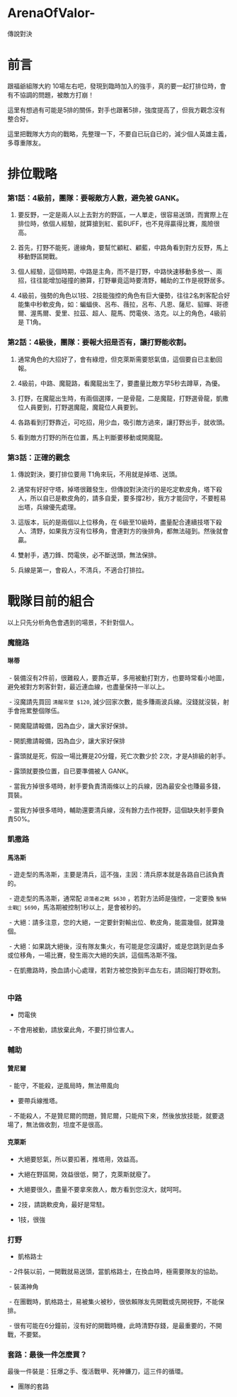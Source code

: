 # ArenaOfValor-
傳說對決

# 前言

跟福爺組隊大約 10場左右吧，發現到臨時加入的強手，真的要一起打排位時，會有不協調的問題，被敵方打崩！

這里有想過有可能是5排的關係，對手也跟著5排，強度提高了，但我方觀念沒有整合好。

這里把戰隊大方向的戰略，先整理一下，不要自已玩自已的，減少個人英雄主義，多尊重隊友。

# 排位戰略

### 第1話：4級前，團隊：要報敵方人數，避免被 GANK。

01. 要反野，一定是兩人以上去對方的野區，一人單走，很容易送頭，而實際上在排位時，依個人經驗，就算搶到紅、藍BUFF，也不見得贏得比賽，風險很高。

02. 首先，打野不能死，邊線角，要幫忙顧紅、顧藍，中路角看到對方反野，馬上移動野區開戰。

03. 個人經驗，這個時期，中路是主角，而不是打野，中路快速移動多放一、兩招，往往能增加碰撞的勝算，打野畢竟這時要清野，輔助的工作是視野居多。

04. 4級前，強勢的角色以1技、2技能強控的角色有巨大優勢，往往2名刺客配合好能集中秒軟皮角，如：蝙蝠俠、呂布、薇拉，呂布、凡恩、薩尼、貂蟬、哥德爾、渥馬爾、愛里、拉茲、超人、龍馬、閃電俠、洛克。以上的角色，4級前是 T1角。


### 第2話：4級後，團隊：要報大招是否有，讓打野能收割。

01. 通常角色的大招好了，會有綠燈，但克萊斯需要怒氣值，這個要自已主動回報。

02. 4級前，中路、魔龍路，看魔龍出生了，要盡量比敵方早5秒去蹲草，為優。

03. 打野，在魔龍出生時，有兩個選擇，一是骨龍，二是魔龍，打野選骨龍，凱撒位人員要到，打野選魔龍，魔龍位人員要到。

04. 各路看到打野靠近，可吃招，用少血，吸引敵方過來，讓打野出手，就收頭。

05. 看到敵方打野的所在位置，馬上判斷要移動或開魔龍。

### 第3話：正確的觀念

01. 傳說對決，要打排位要用 T1角來玩，不用就是掉塔、送頭。

02. 通常有好好守塔，掉塔很難發生，但傳說對決流行的是吃定軟皮角，塔下殺人，所以自已是軟皮角的，請多自愛，要多撐2秒，我方才能回守，不要輕易出塔，兵線優先處理。

03. 這版本，玩的是兩個以上位移角，在 6級至10級時，盡量配合連續技塔下殺人、清野，如果我方沒有位移角，會連對方的後排角，都無法碰到。然後就會贏。

04. 雙射手，遇刀鋒、閃電俠，必不斷送頭，無法保排。

05. 兵線是第一，會殺人，不清兵，不適合打排拉。



# 戰隊目前的組合
以上只先分析角色會遇到的場景，不針對個人。

### 魔龍路

#### 琳蒂

  - 裝備沒有2件前，很難殺人，要靠近草，多用被動打對方，也要時常看小地圖，避免被對方刺客針對，最近連血線，也盡量保持一半以上。
  
  - 沒魔請先買回 `清醒吊墜 $120`, 減少回家次數，能多賺兩波兵線。沒錢就沒裝，射手會拖累整個隊伍。
  
  - 開魔龍請報備，因為血少，讓大家好保排。
  
  - 開凱撒請報備，因為血少，讓大家好保排
  
  - 露頭就是死，假設一場比賽是20分鐘，死亡次數少於 2次，才是A排級的射手。
  
  - 露頭就要換位置，自已要準備被人 GANK。
  
  - 當我方掉很多塔時，射手要負責清兩條以上的兵線，因為最安全也賺最多錢，買裝。
  
  - 當我方掉很多塔時，輔助還要清兵線，沒有餘力去作視野，這個缺失射手要負責50%。
 
### 凱撒路

#### 馬洛斯

  - 遊走型的馬洛斯，主要是清兵，這不強，主因：清兵原本就是各路自已該負責的。
  
  
  - 遊走型的馬洛斯，通常配 `遊蕩者之靴 $630` ，若對方法師是強控，一定要換 `聖騎士戰𦖹 $690`，馬洛期被控制1秒以上，是會被秒的。
  
  
  - 大絕：請多注意，您的大絕，一定要針對輸出位、軟皮角，能震幾個，就算幾個。
  
  
  - 大絕：如果跳大絕後，沒有隊友集火，有可能是您沒講好，或是您跳到是血多或位移角，一場比賽，發生兩次大絕的失誤，這個馬洛斯不強。
  
  
  - 在凱撒路時，換血請小心處理，若對方被您換到半血左右，請回報打野收割。
  
  
### 中路
- 閃電俠

  - 不會用被動，請放棄此角，不要打排位害人。

### 輔助
#### 贊尼爾
  - 能守，不能殺，逆風局時，無法帶風向
  
  - 要帶兵線推塔。

  - 不能殺人，不是贊尼爾的問題，贊尼爾，只能飛下來，然後放放技能，就要退場了，無法做收割，坦度不是很高。
  
#### 克萊斯

 - 大絕要怒氣，所以要扣著，推塔用，效益高。
 
 - 大絕在野區開，效益很低，開了，克萊斯就廢了。
 
 - 大絕要很久，盡量不要拿來救人，敵方看到您沒大，就呵呵。
 
 - 2技，請跳軟皮角，最好是常駐。
 
 - 1技，很強

### 打野

- 凱格路士

  - 2件裝以前，一開戰就易送頭，當凱格路士，在換血時，極需要隊友的協助。
  
  - 裝滿神角
  
  - 在團戰時，凱格路士，易被集火被秒，很依賴隊友先開戰或先開視野，不能保排。
  
  - 很有可能在6分鐘前，沒有好的開戰時機，此時清野存錢，是最重要的，不開戰，不要緊。
  
  
### 套路：最後一件怎麼買？

最後一件裝是：狂爆之手、復活戰甲、死神鐮刀，這三件的循環。

- 團隊的套路




